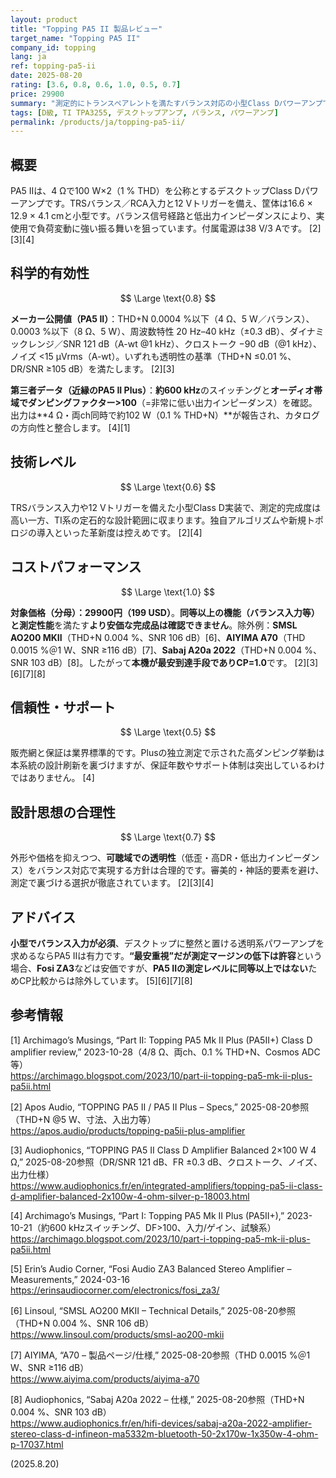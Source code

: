 ```yaml
---
layout: product
title: "Topping PA5 II 製品レビュー"
target_name: "Topping PA5 II"
company_id: topping
lang: ja
ref: topping-pa5-ii
date: 2025-08-20
rating: [3.6, 0.8, 0.6, 1.0, 0.5, 0.7]
price: 29900
summary: "測定的にトランスペアレントを満たすバランス対応の小型Class Dパワーアンプです。**同等以上の機能・測定性能を備えたより安価な完成品は確認できず**、価値は最大化されています。"
tags: [D級, TI TPA3255, デスクトップアンプ, バランス, パワーアンプ]
permalink: /products/ja/topping-pa5-ii/
---
```

## 概要

PA5 IIは、4 Ωで100 W×2（1 % THD）を公称とするデスクトップClass Dパワーアンプです。TRSバランス／RCA入力と12 Vトリガーを備え、筐体は16.6 × 12.9 × 4.1 cmと小型です。バランス信号経路と低出力インピーダンスにより、実使用で負荷変動に強い振る舞いを狙っています。付属電源は38 V/3 Aです。 [2][3][4]

## 科学的有効性

$$ \Large \text{0.8} $$

**メーカー公開値（PA5 II）**：THD+N 0.0004 %以下（4 Ω、5 W／バランス）、0.0003 %以下（8 Ω、5 W）、周波数特性 20 Hz–40 kHz（±0.3 dB）、ダイナミックレンジ／SNR 121 dB（A-wt @1 kHz）、クロストーク −90 dB（@1 kHz）、ノイズ <15 µVrms（A-wt）。いずれも透明性の基準（THD+N ≤0.01 %、DR/SNR ≥105 dB）を満たします。 [2][3]

**第三者データ（近縁のPA5 II Plus）**：**約600 kHz**のスイッチングと**オーディオ帯域でダンピングファクター>100**（=非常に低い出力インピーダンス）を確認。出力は**4 Ω・両ch同時で約102 W（0.1 % THD+N）**が報告され、カタログの方向性と整合します。 [4][1]

## 技術レベル

$$ \Large \text{0.6} $$

TRSバランス入力や12 Vトリガーを備えた小型Class D実装で、測定的完成度は高い一方、TI系の定石的な設計範囲に収まります。独自アルゴリズムや新規トポロジの導入といった革新度は控えめです。 [2][4]

## コストパフォーマンス

$$ \Large \text{1.0} $$

**対象価格（分母）：29900円（199 USD）**。**同等以上の機能（バランス入力等）と測定性能**を満たす**より安価な完成品は確認できません**。除外例：**SMSL AO200 MKII**（THD+N 0.004 %、SNR 106 dB）[6]、**AIYIMA A70**（THD 0.0015 %＠1 W、SNR ≥116 dB）[7]、**Sabaj A20a 2022**（THD+N 0.004 %、SNR 103 dB）[8]。したがって**本機が最安到達手段でありCP=1.0**です。 [2][3][6][7][8]

## 信頼性・サポート

$$ \Large \text{0.5} $$

販売網と保証は業界標準的です。Plusの独立測定で示された高ダンピング挙動は本系統の設計刷新を裏づけますが、保証年数やサポート体制は突出しているわけではありません。 [4]

## 設計思想の合理性

$$ \Large \text{0.7} $$

外形や価格を抑えつつ、**可聴域での透明性**（低歪・高DR・低出力インピーダンス）をバランス対応で実現する方針は合理的です。審美的・神話的要素を避け、測定で裏づける選択が徹底されています。 [2][3][4]

## アドバイス

**小型でバランス入力が必須**、デスクトップに整然と置ける透明系パワーアンプを求めるならPA5 IIは有力です。**“最安重視”だが測定マージンの低下は許容**という場合、**Fosi ZA3**などは安価ですが、**PA5 IIの測定レベルに同等以上ではない**ためCP比較からは除外しています。 [5][6][7][8]

## 参考情報

[1] Archimago’s Musings, “Part II: Topping PA5 Mk II Plus (PA5II+) Class D amplifier review,” 2023-10-28（4/8 Ω、両ch、0.1 % THD+N、Cosmos ADC等）  
https://archimago.blogspot.com/2023/10/part-ii-topping-pa5-mk-ii-plus-pa5ii.html

[2] Apos Audio, “TOPPING PA5 II / PA5 II Plus – Specs,” 2025-08-20参照（THD+N @5 W、寸法、入出力等）  
https://apos.audio/products/topping-pa5ii-plus-amplifier

[3] Audiophonics, “TOPPING PA5 II Class D Amplifier Balanced 2×100 W 4 Ω,” 2025-08-20参照（DR/SNR 121 dB、FR ±0.3 dB、クロストーク、ノイズ、出力仕様）  
https://www.audiophonics.fr/en/integrated-amplifiers/topping-pa5-ii-class-d-amplifier-balanced-2x100w-4-ohm-silver-p-18003.html

[4] Archimago’s Musings, “Part I: Topping PA5 Mk II Plus (PA5II+),” 2023-10-21（約600 kHzスイッチング、DF>100、入力/ゲイン、試験系）  
https://archimago.blogspot.com/2023/10/part-i-topping-pa5-mk-ii-plus-pa5ii.html

[5] Erin’s Audio Corner, “Fosi Audio ZA3 Balanced Stereo Amplifier – Measurements,” 2024-03-16  
https://erinsaudiocorner.com/electronics/fosi_za3/

[6] Linsoul, “SMSL AO200 MKII – Technical Details,” 2025-08-20参照（THD+N 0.004 %、SNR 106 dB）  
https://www.linsoul.com/products/smsl-ao200-mkii

[7] AIYIMA, “A70 – 製品ページ/仕様,” 2025-08-20参照（THD 0.0015 %＠1 W、SNR ≥116 dB）  
https://www.aiyima.com/products/aiyima-a70

[8] Audiophonics, “Sabaj A20a 2022 – 仕様,” 2025-08-20参照（THD+N 0.004 %、SNR 103 dB）  
https://www.audiophonics.fr/en/hifi-devices/sabaj-a20a-2022-amplifier-stereo-class-d-infineon-ma5332m-bluetooth-50-2x170w-1x350w-4-ohm-p-17037.html

(2025.8.20)

